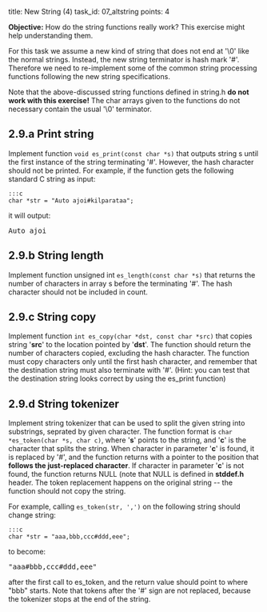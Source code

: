 title: New String (4)
task_id: 07_altstring
points: 4

**Objective:** How do the string functions really work? This exercise
might help understanding them.

For this task we assume a new kind of string that does not end at '\0'
like the normal strings. Instead, the new string terminator is hash
mark '#'. Therefore we need to re-implement some of the common string
processing functions following the new string specifications.

Note that the above-discussed string functions defined in
string.h **do not work with this exercise!** The char arrays given to
the functions do not necessary contain the usual '\0' terminator.

## 2.9.a Print string

Implement function `void es_print(const char *s)` that outputs string
s until the first instance of the string terminating '#'. However, the
hash character should not be printed. For example, if the function
gets the following standard C string as input:

    :::c
    char *str = "Auto ajoi#kilparataa";

it will output:

<pre>
Auto ajoi</pre>

## 2.9.b String length

Implement function unsigned int `es_length(const char *s)` that
returns the number of characters in array s before the terminating
'#'. The hash character should not be included in count.

## 2.9.c String copy

Implement function `int es_copy(char *dst, const char *src)` that
copies string '**src**' to the location pointed by '**dst**'. The
function should return the number of characters copied, excluding the
hash character. The function must copy characters only until the first
hash character, and remember that the destination string must also
terminate with '#'. (Hint: you can test that the destination string
looks correct by using the es_print function)

## 2.9.d String tokenizer

Implement string tokenizer that can be used to split the given string
into substrings, seprated by given character. The function format is
`char *es_token(char *s, char c)`, where '**s**' points to the string,
and '**c**' is the character that splits the string. When character in
parameter '**c**' is found, it is replaced by '#', and the function
returns with a pointer to the position that **follows the
just-replaced character**. If character in parameter '**c**' is not
found, the function returns NULL (note that NULL is defined
in **stddef.h** header. The token replacement happens on the original
string -- the function should not copy the string.

For example, calling `es_token(str, ',')` on the following string
should change string:

    :::c
    char *str = "aaa,bbb,ccc#ddd,eee";

to become:

<pre>
"aaa#bbb,ccc#ddd,eee"</pre>

after the first call to es_token, and the return value should point to
where "bbb" starts. Note that tokens after the '#' sign are not
replaced, because the tokenizer stops at the end of the string.
